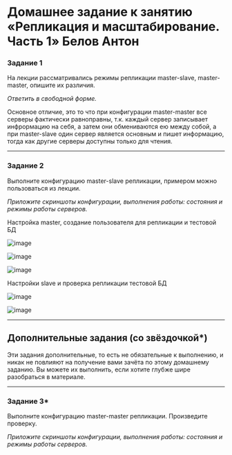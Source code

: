 # Домашнее задание к занятию «Репликация и масштабирование. Часть 1» Белов Антон

### Задание 1

На лекции рассматривались режимы репликации master-slave, master-master, опишите их различия.

*Ответить в свободной форме.*

Основное отличие, это то что при конфигурации master-master все серверы фактически равноправны, т.к. каждый сервер записывает инфрормацию на себя, а затем они обмениваются ею между собой, а при master-slave один сервер является основным и пишет информацию, тогда как другие серверы доступны только для чтения.

---

### Задание 2

Выполните конфигурацию master-slave репликации, примером можно пользоваться из лекции.

*Приложите скриншоты конфигурации, выполнения работы: состояния и режимы работы серверов.*

Настройка master, создание пользователя для репликации и тестовой БД

![image](https://github.com/Belovant/ds-ts/assets/107868869/1006c7c9-2f2a-40bc-bd3c-52cb229248b1)

![image](https://github.com/Belovant/ds-ts/assets/107868869/61a4e5e3-4ec1-4ece-a498-702127d985a7)

![image](https://github.com/Belovant/ds-ts/assets/107868869/9b209902-b422-46ac-9be0-c965a92fb50b)

Настройки slave и проверка репликации тестовой БД

![image](https://github.com/Belovant/ds-ts/assets/107868869/2e239d58-0212-4333-9e54-29e0695bfee9)

![image](https://github.com/Belovant/ds-ts/assets/107868869/2daf0802-af74-44d3-9771-918a5352d1e6)

---

## Дополнительные задания (со звёздочкой*)
Эти задания дополнительные, то есть не обязательные к выполнению, и никак не повлияют на получение вами зачёта по этому домашнему заданию. Вы можете их выполнить, если хотите глубже шире разобраться в материале.

---

### Задание 3* 

Выполните конфигурацию master-master репликации. Произведите проверку.

*Приложите скриншоты конфигурации, выполнения работы: состояния и режимы работы серверов.*
